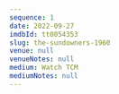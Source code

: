 ```yaml
---
sequence: 1
date: 2022-09-27
imdbId: tt0054353
slug: the-sundowners-1960
venue: null
venueNotes: null
medium: Watch TCM
mediumNotes: null
---
```


